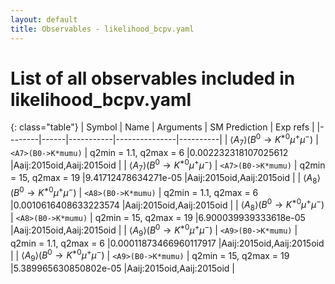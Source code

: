 ```yaml
---
layout: default
title: Observables - likelihood_bcpv.yaml
---
```


# List of all observables included in likelihood_bcpv.yaml

{: class="table"}
| Symbol | Name | Arguments | SM Prediction | Exp refs |
|--------|------|-----------|---------------|----------|
| $\langle A_7\rangle(B^0\to K^{\ast 0}\mu^+\mu^-)$ | `<A7>(B0->K*mumu)` | q2min = 1.1, q2max = 6 |0.002232318107025612 |Aaij:2015oid,Aaij:2015oid | 
| $\langle A_7\rangle(B^0\to K^{\ast 0}\mu^+\mu^-)$ | `<A7>(B0->K*mumu)` | q2min = 15, q2max = 19 |9.41712478634271e-05 |Aaij:2015oid,Aaij:2015oid | 
| $\langle A_8\rangle(B^0\to K^{\ast 0}\mu^+\mu^-)$ | `<A8>(B0->K*mumu)` | q2min = 1.1, q2max = 6 |0.0010616408633223574 |Aaij:2015oid,Aaij:2015oid | 
| $\langle A_8\rangle(B^0\to K^{\ast 0}\mu^+\mu^-)$ | `<A8>(B0->K*mumu)` | q2min = 15, q2max = 19 |6.900039939333618e-05 |Aaij:2015oid,Aaij:2015oid | 
| $\langle A_9\rangle(B^0\to K^{\ast 0}\mu^+\mu^-)$ | `<A9>(B0->K*mumu)` | q2min = 1.1, q2max = 6 |0.00011873466960117917 |Aaij:2015oid,Aaij:2015oid | 
| $\langle A_9\rangle(B^0\to K^{\ast 0}\mu^+\mu^-)$ | `<A9>(B0->K*mumu)` | q2min = 15, q2max = 19 |5.389965630850802e-05 |Aaij:2015oid,Aaij:2015oid | 
